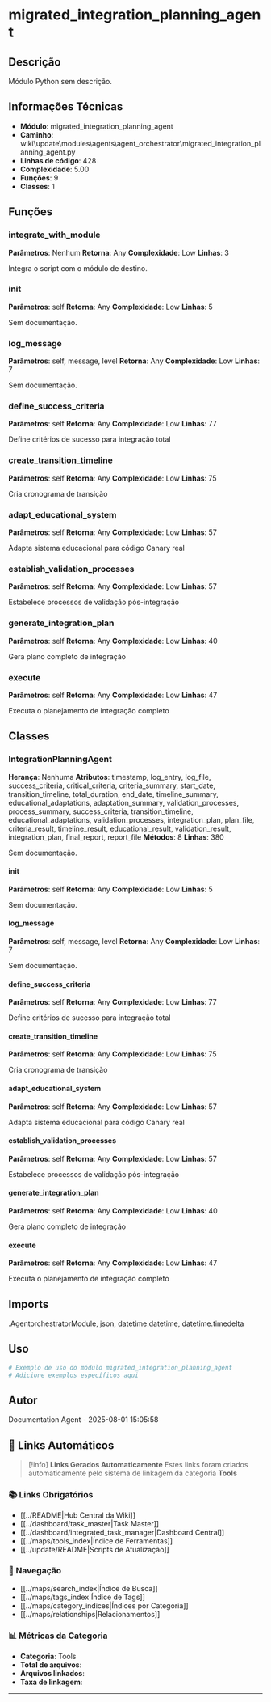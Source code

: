 # migrated_integration_planning_agent

## Descrição

Módulo Python sem descrição.

## Informações Técnicas

- **Módulo**: migrated_integration_planning_agent
- **Caminho**: wiki\update\modules\agents\agent_orchestrator\migrated_integration_planning_agent.py
- **Linhas de código**: 428
- **Complexidade**: 5.00
- **Funções**: 9
- **Classes**: 1

## Funções

### integrate_with_module

**Parâmetros**: Nenhum
**Retorna**: Any
**Complexidade**: Low
**Linhas**: 3

Integra o script com o módulo de destino.

### __init__

**Parâmetros**: self
**Retorna**: Any
**Complexidade**: Low
**Linhas**: 5

Sem documentação.

### log_message

**Parâmetros**: self, message, level
**Retorna**: Any
**Complexidade**: Low
**Linhas**: 7

Sem documentação.

### define_success_criteria

**Parâmetros**: self
**Retorna**: Any
**Complexidade**: Low
**Linhas**: 77

Define critérios de sucesso para integração total

### create_transition_timeline

**Parâmetros**: self
**Retorna**: Any
**Complexidade**: Low
**Linhas**: 75

Cria cronograma de transição

### adapt_educational_system

**Parâmetros**: self
**Retorna**: Any
**Complexidade**: Low
**Linhas**: 57

Adapta sistema educacional para código Canary real

### establish_validation_processes

**Parâmetros**: self
**Retorna**: Any
**Complexidade**: Low
**Linhas**: 57

Estabelece processos de validação pós-integração

### generate_integration_plan

**Parâmetros**: self
**Retorna**: Any
**Complexidade**: Low
**Linhas**: 40

Gera plano completo de integração

### execute

**Parâmetros**: self
**Retorna**: Any
**Complexidade**: Low
**Linhas**: 47

Executa o planejamento de integração completo

## Classes

### IntegrationPlanningAgent

**Herança**: Nenhuma
**Atributos**: timestamp, log_entry, log_file, success_criteria, critical_criteria, criteria_summary, start_date, transition_timeline, total_duration, end_date, timeline_summary, educational_adaptations, adaptation_summary, validation_processes, process_summary, success_criteria, transition_timeline, educational_adaptations, validation_processes, integration_plan, plan_file, criteria_result, timeline_result, educational_result, validation_result, integration_plan, final_report, report_file
**Métodos**: 8
**Linhas**: 380

Sem documentação.

#### __init__

**Parâmetros**: self
**Retorna**: Any
**Complexidade**: Low
**Linhas**: 5

Sem documentação.

#### log_message

**Parâmetros**: self, message, level
**Retorna**: Any
**Complexidade**: Low
**Linhas**: 7

Sem documentação.

#### define_success_criteria

**Parâmetros**: self
**Retorna**: Any
**Complexidade**: Low
**Linhas**: 77

Define critérios de sucesso para integração total

#### create_transition_timeline

**Parâmetros**: self
**Retorna**: Any
**Complexidade**: Low
**Linhas**: 75

Cria cronograma de transição

#### adapt_educational_system

**Parâmetros**: self
**Retorna**: Any
**Complexidade**: Low
**Linhas**: 57

Adapta sistema educacional para código Canary real

#### establish_validation_processes

**Parâmetros**: self
**Retorna**: Any
**Complexidade**: Low
**Linhas**: 57

Estabelece processos de validação pós-integração

#### generate_integration_plan

**Parâmetros**: self
**Retorna**: Any
**Complexidade**: Low
**Linhas**: 40

Gera plano completo de integração

#### execute

**Parâmetros**: self
**Retorna**: Any
**Complexidade**: Low
**Linhas**: 47

Executa o planejamento de integração completo

## Imports

.AgentorchestratorModule, json, datetime.datetime, datetime.timedelta

## Uso

```python
# Exemplo de uso do módulo migrated_integration_planning_agent
# Adicione exemplos específicos aqui
```

## Autor

Documentation Agent - 2025-08-01 15:05:58

## 🔗 **Links Automáticos**

> [!info] **Links Gerados Automaticamente**
> Estes links foram criados automaticamente pelo sistema de linkagem da categoria **Tools**

### **📚 Links Obrigatórios**
- [[../README|Hub Central da Wiki]]
- [[../dashboard/task_master|Task Master]]
- [[../dashboard/integrated_task_manager|Dashboard Central]]
- [[../maps/tools_index|Índice de Ferramentas]]
- [[../update/README|Scripts de Atualização]]

### **🧭 Navegação**
- [[../maps/search_index|Índice de Busca]]
- [[../maps/tags_index|Índice de Tags]]
- [[../maps/category_indices|Índices por Categoria]]
- [[../maps/relationships|Relacionamentos]]

### **📊 Métricas da Categoria**
- **Categoria**: Tools
- **Total de arquivos**: <!-- Contador automático -->
- **Arquivos linkados**: <!-- Contador automático -->
- **Taxa de linkagem**: <!-- Percentual automático -->

---

